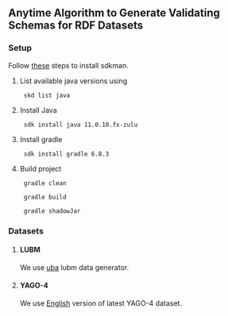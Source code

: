 ## Anytime Algorithm to Generate  Validating Schemas for RDF Datasets

### Setup

Follow [these](https://sdkman.io/install) steps to install sdkman.
1. List available java versions using
    
        skd list java
   
2. Install Java

        sdk install java 11.0.10.fx-zulu

3. Install gradle 

        sdk install gradle 6.8.3

4. Build project
       
        gradle clean
    
        gradle build
    
        gradle shadowJar




### Datasets
1. #### LUBM
    We use [uba](https://github.com/rvesse/lubm-uba) lubm data generator.

2. #### YAGO-4
    We use [English](https://yago-knowledge.org/downloads/yago-4) version of latest YAGO-4 dataset.
